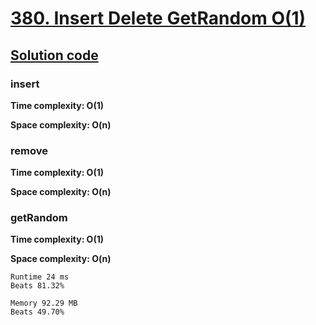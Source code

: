 # [380. Insert Delete GetRandom O(1)](https://leetcode.com/problems/insert-delete-getrandom-o1/)

## [Solution code](https://github.com/alexengrig/leetcode/blob/main/src/main/java/dev/alexengrig/leetcode/design/_380_insert_delete_getrandom/MyRandomizedSet.java)

### insert

**Time complexity: O(1)**

**Space complexity: O(n)**

### remove

**Time complexity: O(1)**

**Space complexity: O(n)**

### getRandom

**Time complexity: O(1)**

**Space complexity: O(n)**

```
Runtime 24 ms
Beats 81.32%

Memory 92.29 MB
Beats 49.70%
```
